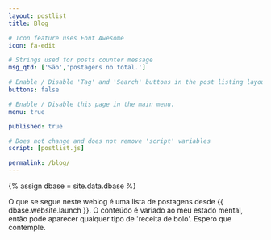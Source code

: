 ```yaml
---
layout: postlist
title: Blog

# Icon feature uses Font Awesome
icon: fa-edit

# Strings used for posts counter message
msg_qtd: ['São','postagens no total.']

# Enable / Disable 'Tag' and 'Search' buttons in the post listing layout.
buttons: false

# Enable / Disable this page in the main menu.
menu: true

published: true

# Does not change and does not remove 'script' variables
script: [postlist.js]

permalink: /blog/
---
```


{% assign dbase = site.data.dbase %}

O que se segue neste weblog é uma lista de postagens desde {{ dbase.website.launch }}. O conteúdo é variado ao meu estado mental, então pode aparecer qualquer tipo de 'receita de bolo'. Espero que contemple.